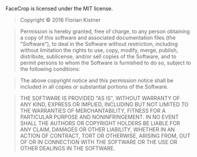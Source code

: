 FaceCrop is licensed under the MIT license.

>   Copyright © 2016 Florian Kistner

>   Permission is hereby granted, free of charge, to any person obtaining a copy
>   of this software and associated documentation files (the "Software"), to
>   deal in the Software without restriction, including without limitation the
>   rights to use, copy, modify, merge, publish, distribute, sublicense, and/or
>   sell copies of the Software, and to permit persons to whom the Software is
>   furnished to do so, subject to the following conditions:

>   The above copyright notice and this permission notice shall be included in
>   all copies or substantial portions of the Software.

>   THE SOFTWARE IS PROVIDED "AS IS", WITHOUT WARRANTY OF ANY KIND, EXPRESS OR
>   IMPLIED, INCLUDING BUT NOT LIMITED TO THE WARRANTIES OF MERCHANTABILITY,
>   FITNESS FOR A PARTICULAR PURPOSE AND NONINFRINGEMENT. IN NO EVENT SHALL THE
>   AUTHORS OR COPYRIGHT HOLDERS BE LIABLE FOR ANY CLAIM, DAMAGES OR OTHER
>   LIABILITY, WHETHER IN AN ACTION OF CONTRACT, TORT OR OTHERWISE, ARISING
>   FROM, OUT OF OR IN CONNECTION WITH THE SOFTWARE OR THE USE OR OTHER DEALINGS
>   IN THE SOFTWARE.
